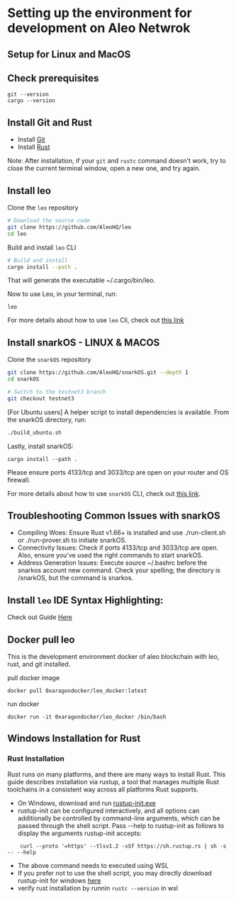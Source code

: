 # Setting up the environment for development on Aleo Netwrok

## Setup for Linux and MacOS

## Check prerequisites
```
git --version
cargo --version
```

## Install Git and Rust

- Install [Git](https://git-scm.com/downloads)
- Install [Rust](https://www.rust-lang.org/tools/install)

Note: After installation, if your `git` and `rustc` command doesn't work, try to close the current terminal window, open a new one, and try again.

## Install leo

Clone the `leo` repository

```bash
# Download the source code
git clone https://github.com/AleoHQ/leo
cd leo
```

Build and install `leo` CLI

```bash
# Build and install
cargo install --path .
```

That will generate the executable ~/.cargo/bin/leo.

Now to use Leo, in your terminal, run:

    leo
For more details about how to use `leo` Cli, check out [this link](https://developer.aleo.org/leo/commands)

## Install snarkOS - LINUX & MACOS

Clone the `snarkOS` repository

```bash
git clone https://github.com/AleoHQ/snarkOS.git --depth 1
cd snarkOS

# Switch to the testnet3 branch
git checkout testnet3
```

[For Ubuntu users] A helper script to install dependencies is available. From the snarkOS directory, run:

```bash
./build_ubuntu.sh
```

Lastly, install snarkOS:

```
cargo install --path .
```

Please ensure ports 4133/tcp and 3033/tcp are open on your router and OS firewall.

For more details about how to use `snarkOS` CLI, check out [this link](https://developer.aleo.org/testnet/getting_started/installation/#22-installation).

## Troubleshooting Common Issues with snarkOS

- Compiling Woes: Ensure Rust v1.66+ is installed and use ./run-client.sh or ./run-prover.sh to initiate snarkOS.
- Connectivity Issues: Check if ports 4133/tcp and 3033/tcp are open. Also, ensure you’ve used the right commands to start snarkOS.
- Address Generation Issues: Execute source ~/.bashrc before the snarkos account new command. Check your spelling; the directory is /snarkOS, but the command is snarkos.

## Install `leo` IDE Syntax Highlighting:

Check out Guide [Here](https://developer.aleo.org/leo/installation#3-ide-syntax-highlighting)

## Docker pull leo

This is the development environment docker of aleo blockchain with leo, rust, and git installed.

pull docker image

```
docker pull 0xaragondocker/leo_docker:latest
```

run docker

```
docker run -it 0xaragondocker/leo_docker /bin/bash
```

## Windows Installation for Rust 

### Rust Installation
Rust runs on many platforms, and there are many ways to install Rust. This guide describes installation via rustup, a tool that manages multiple Rust toolchains in a consistent way across all platforms Rust supports. 
- On Windows, download and run [rustup-init.exe](https://static.rust-lang.org/rustup/dist/i686-pc-windows-gnu/rustup-init.exe)
- rustup-init can be configured interactively, and all options can additionally be controlled by command-line arguments, which can be passed through the shell script. Pass --help to rustup-init as follows to display the arguments rustup-init accepts:
```
    curl --proto '=https' --tlsv1.2 -sSf https://sh.rustup.rs | sh -s -- --help
```
- The above command needs to executed using WSL
- If you prefer not to use the shell script, you may directly download rustup-init for windows [here](https://static.rust-lang.org/rustup/dist/x86_64-pc-windows-msvc/rustup-init.exe)
- verify rust installation by runnin ```rustc --version``` in wsl 


